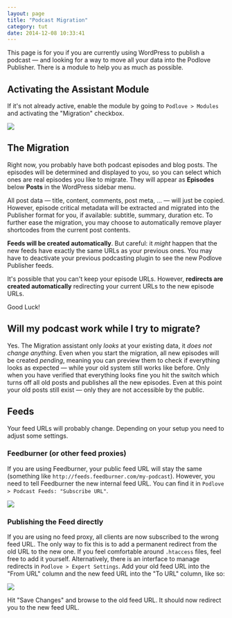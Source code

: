 ```yaml
---
layout: page
title: "Podcast Migration"
category: tut
date: 2014-12-08 10:33:41
---
```


This page is for you if you are currently using WordPress to publish a podcast — and looking for a way to move all your data into the Podlove Publisher. There is a module to help you as much as possible.

## Activating the Assistant Module

If it's not already active, enable the module by going to `Podlove > Modules` and activating the "Migration" checkbox.

<img src="{{ site.url }}/assets/migration/activate.jpg" class="img-responsive">

## The Migration

Right now, you probably have both podcast episodes and blog posts. The episodes will be determined and displayed to you, so you can select which ones are real episodes you like to migrate. They will appear as **Episodes** below **Posts** in the WordPress sidebar menu.

All post data — title, content, comments, post meta, ... — will just be copied. However, episode critical metadata will be extracted and migrated into the Publisher format for you, if available: subtitle, summary, duration etc. To further ease the migration, you may choose to automatically remove player shortcodes from the current post contents.

**Feeds will be created automatically**. But careful: it _might_ happen that the new feeds have exactly the same URLs as your previous ones. You may have to deactivate your previous podcasting plugin to see the new Podlove Publisher feeds.

It's possible that you can't keep your episode URLs. However, **redirects are created automatically** redirecting your current URLs to the new episode URLs.

Good Luck!

## Will my podcast work while I try to migrate?

Yes. The Migration assistant only *looks* at your existing data, it *does not change anything*. Even when you start the migration, all new episodes will be created *pending*, meaning you can preview them to check if everything looks as expected — while your old system still works like before. Only when you have verified that everything looks fine you hit the switch which turns off all old posts and publishes all the new episodes. Even at this point your old posts still exist — only they are not accessible by the public.

## Feeds

Your feed URLs will probably change. Depending on your setup you need to adjust some settings.

### Feedburner (or other feed proxies)

If you are using Feedburner, your public feed URL will stay the same (something like `http://feeds.feedburner.com/my-podcast`).
However, you need to tell Feedburner the new internal feed URL. You can find it in `Podlove > Podcast Feeds: "Subscribe URL"`.

<img src="{{ site.url }}/assets/migration/update_feedburner.jpg" class="img-responsive">

### Publishing the Feed directly

If you are using no feed proxy, all clients are now subscribed to the wrong feed URL.
The only way to fix this is to add a permanent redirect from the old URL to the new one.
If you feel comfortable around `.htaccess` files, feel free to add it yourself.
Alternatively, there is an interface to manage redirects in `Podlove > Expert Settings`.
Add your old feed URL into the "From URL" column and the new feed URL into the "To URL" column, like so:

<img src="{{ site.url }}/assets/migration/edit_redirects.jpg" class="img-responsive">


Hit "Save Changes" and browse to the old feed URL. It should now redirect you to the new feed URL.